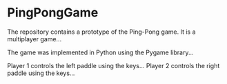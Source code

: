 # PingPongGame
The repository contains a prototype of the Ping-Pong game. It is a multiplayer game...

The game was implemented in Python using the Pygame library...

Player 1 controls the left paddle using the keys... 
Player 2 controls the right paddle using the keys...
